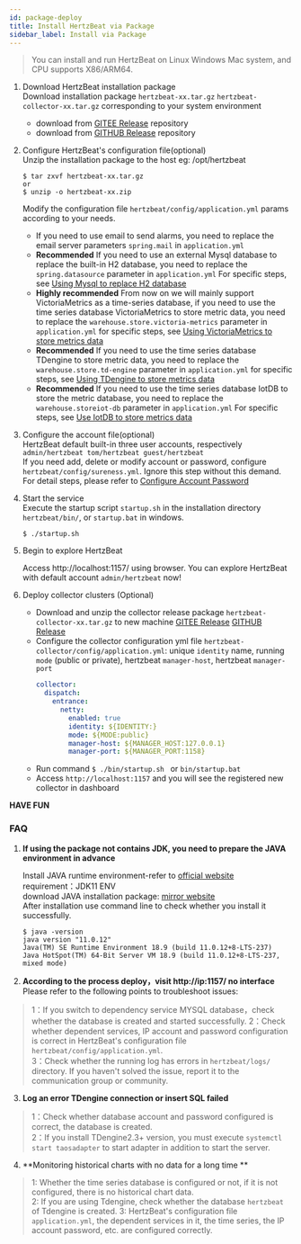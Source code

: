 ```yaml
---
id: package-deploy  
title: Install HertzBeat via Package 
sidebar_label: Install via Package
---
```

> You can install and run HertzBeat on Linux Windows Mac system, and CPU supports X86/ARM64.

1. Download HertzBeat installation package    
   Download installation package `hertzbeat-xx.tar.gz` `hertzbeat-collector-xx.tar.gz` corresponding to your system environment   
   - download from [GITEE Release](https://gitee.com/dromara/hertzbeat/releases) repository 
   - download from [GITHUB Release](https://github.com/dromara/hertzbeat/releases) repository

2. Configure HertzBeat's configuration file(optional)        
   Unzip the installation package to the host eg: /opt/hertzbeat    
   ``` 
   $ tar zxvf hertzbeat-xx.tar.gz
   or
   $ unzip -o hertzbeat-xx.zip
   ```
   Modify the configuration file `hertzbeat/config/application.yml` params according to your needs.      
   - If you need to use email to send alarms, you need to replace the email server parameters `spring.mail` in `application.yml`   
   - **Recommended** If you need to use an external Mysql database to replace the built-in H2 database, you need to replace the `spring.datasource` parameter in `application.yml` For specific steps, see [Using Mysql to replace H2 database](mysql-change)  
   - **Highly recommended** From now on we will mainly support VictoriaMetrics as a time-series database, if you need to use the time series database VictoriaMetrics to store metric data, you need to replace the `warehouse.store.victoria-metrics` parameter in `application.yml` for specific steps, see [Using VictoriaMetrics to store metrics data](victoria-metrics-init)
   - **Recommended** If you need to use the time series database TDengine to store metric data, you need to replace the `warehouse.store.td-engine` parameter in `application.yml` for specific steps, see [Using TDengine to store metrics data](tdengine-init)   
   - **Recommended** If you need to use the time series database IotDB to store the metric database, you need to replace the `warehouse.storeiot-db` parameter in `application.yml` For specific steps, see [Use IotDB to store metrics data](iotdb-init)

3. Configure the account file(optional)     
   HertzBeat default built-in three user accounts, respectively `admin/hertzbeat tom/hertzbeat guest/hertzbeat`       
   If you need add, delete or modify account or password, configure `hertzbeat/config/sureness.yml`. Ignore this step without this demand.     
   For detail steps, please refer to [Configure Account Password](account-modify)  

4. Start the service   
   Execute the startup script `startup.sh` in the installation directory `hertzbeat/bin/`, or `startup.bat` in windows.   
   ``` 
   $ ./startup.sh 
   ```

5. Begin to explore HertzBeat    

   Access http://localhost:1157/ using browser. You can explore HertzBeat with default account `admin/hertzbeat` now!    

6. Deploy collector clusters (Optional)

   - Download and unzip the collector release package `hertzbeat-collector-xx.tar.gz` to new machine [GITEE Release](https://gitee.com/dromara/hertzbeat/releases) [GITHUB Release](https://github.com/dromara/hertzbeat/releases)
   - Configure the collector configuration yml file `hertzbeat-collector/config/application.yml`: unique `identity` name, running `mode` (public or private), hertzbeat `manager-host`, hertzbeat `manager-port`
     ```yaml
     collector:
       dispatch:
         entrance:
           netty:
             enabled: true
             identity: ${IDENTITY:}
             mode: ${MODE:public}
             manager-host: ${MANAGER_HOST:127.0.0.1}
             manager-port: ${MANAGER_PORT:1158}
     ```
   - Run command `$ ./bin/startup.sh ` or `bin/startup.bat`
   - Access `http://localhost:1157` and you will see the registered new collector in dashboard

**HAVE FUN**

### FAQ  

1. **If using the package not contains JDK, you need to prepare the JAVA environment in advance**

   Install JAVA runtime environment-refer to [official website](http://www.oracle.com/technetwork/java/javase/downloads/index.html)    
   requirement：JDK11 ENV     
   download JAVA installation package: [mirror website](https://repo.huaweicloud.com/java/jdk/)   
   After installation use command line to check whether you install it successfully.
   ```
   $ java -version
   java version "11.0.12" 
   Java(TM) SE Runtime Environment 18.9 (build 11.0.12+8-LTS-237)
   Java HotSpot(TM) 64-Bit Server VM 18.9 (build 11.0.12+8-LTS-237, mixed mode)

   ```

2. **According to the process deploy，visit http://ip:1157/ no interface**   
   Please refer to the following points to troubleshoot issues:
> 1：If you switch to dependency service MYSQL database，check whether the database is created and started successfully.
> 2：Check whether dependent services, IP account and password configuration is correct in HertzBeat's configuration file `hertzbeat/config/application.yml`.    
> 3：Check whether the running log has errors in `hertzbeat/logs/` directory. If you haven't solved the issue, report it to the communication group or community.

3. **Log an error TDengine connection or insert SQL failed**
> 1：Check whether database account and password configured is correct, the database is created.   
> 2：If you install TDengine2.3+ version, you must execute `systemctl start taosadapter` to start adapter in addition to start the server.    

4. **Monitoring historical charts with no data for a long time **
> 1: Whether the time series database is configured or not, if it is not configured, there is no historical chart data.  
> 2: If you are using Tdengine, check whether the database `hertzbeat` of Tdengine is created.
> 3: HertzBeat's configuration file `application.yml`, the dependent services in it, the time series, the IP account password, etc. are configured correctly.


